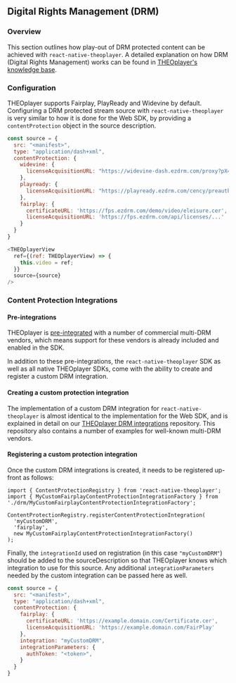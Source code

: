 ## Digital Rights Management (DRM)

### Overview

This section outlines how play-out of DRM protected content can be achieved with `react-native-theoplayer`.
A detailed explanation on how DRM (Digital Rights Management) works can be found in
[THEOplayer's knowledge base](https://docs.theoplayer.com/knowledge-base/02-content-protection/00-introduction.md).

### Configuration

THEOplayer supports Fairplay, PlayReady and Widevine by default. Configuring a DRM
protected stream source with `react-native-theoplayer` is very similar to how it is
done for the Web SDK, by providing a `contentProtection` object in the source description.

```javascript
const source = {
  src: "<manifest>",
  type: "application/dash+xml",
  contentProtection: {
    widevine: {
      licenseAcquisitionURL: "https://widevine-dash.ezdrm.com/proxy?pX=..."
    },
    playready: {
      licenseAcquisitionURL: "https://playready.ezdrm.com/cency/preauth.aspx?pX=..."
    },
    fairplay: {
      certificateURL: 'https://fps.ezdrm.com/demo/video/eleisure.cer',
      licenseAcquisitionURL: 'https://fps.ezdrm.com/api/licenses/...'
    }
  }
}

<THEOplayerView
  ref={(ref: THEOplayerView) => {
    this.video = ref;
  }}
  source={source}
/>
```

### Content Protection Integrations

#### Pre-integrations

THEOplayer is [pre-integrated](https://docs.theoplayer.com/how-to-guides/04-drm/00-introduction.md#pre-integrations)
with a number of commercial multi-DRM vendors, which means support for these vendors is already included
and enabled in the SDK.

In addition to these pre-integrations, the `react-native-theoplayer` SDK as well as all native THEOplayer
SDKs, come with the ability to create and register a custom DRM integration.

#### Creating a custom protection integration

The implementation of a custom DRM integration for `react-native-theoplayer` is almost identical
to the implementation for the Web SDK, and is explained in detail on our
[THEOplayer DRM integrations](https://github.com/THEOplayer/samples-drm-integration)
repository.
This repository also contains a number of examples for well-known multi-DRM vendors.

#### Registering a custom protection integration

Once the custom DRM integrations is created, it needs to be registered up-front as follows:

```
import { ContentProtectionRegistry } from 'react-native-theoplayer';
import { MyCustomFairplayContentProtectionIntegrationFactory } from './drm/MyCustomFairplayContentProtectionIntegrationFactory';

ContentProtectionRegistry.registerContentProtectionIntegration(
  'myCustomDRM',
  'fairplay',
  new MyCustomFairplayContentProtectionIntegrationFactory()
);
```

Finally, the `integrationId` used on registration (in this case `"myCustomDRM"`)
should be added to the sourceDescription so that THEOplayer knows which integration to
use for this source. Any additional `integrationParameters` needed by the custom integration
can be passed here as well.


```javascript
const source = {
  src: "<manifest>",
  type: "application/dash+xml",
  contentProtection: {
    fairplay: {
      certificateURL: 'https://example.domain.com/Certificate.cer',
      licenseAcquisitionURL: 'https://example.domain.com/FairPlay'
    },
    integration: "myCustomDRM",
    integrationParameters: {
      authToken: "<token>",
    }
  }
}
```
